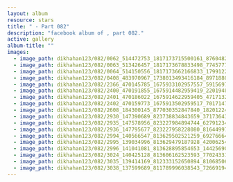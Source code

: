 ```yaml
---
layout: album
resource: stars
title: " - Part 082"
description: "facebook album of , part 082."
active: gallery
album-title: ""
images:
  - image_path: dikhahan123/082/0062_514472753_1817173715500161_8760482562031707641_n.jpg
  - image_path: dikhahan123/082/0063_513426457_1817173678833498_7745777396345870858_n.jpg
  - image_path: dikhahan123/082/0064_514150556_1817173662166833_1799122884877812880_n.jpg
  - image_path: dikhahan123/082/0408_483970967_1738013493416184_8971880226884790994_n.jpg
  - image_path: dikhahan123/082/2366_470145785_1675933102957557_5915697043406755574_n.jpg
  - image_path: dikhahan123/082/2400_470191855_1675914482959419_2201948228472604065_n.jpg
  - image_path: dikhahan123/082/2401_470186022_1675914622959405_4717132866306120437_n.jpg
  - image_path: dikhahan123/082/2402_470159773_1675913502959517_7017147255010361774_n.jpg
  - image_path: dikhahan123/082/2608_184300145_877030352847840_1820122488143427233_n.jpg
  - image_path: dikhahan123/082/2930_147390689_823738834843659_3717364378796657261_n.jpg
  - image_path: dikhahan123/082/2935_147578956_823227984894744_6279123467517032118_n.jpg
  - image_path: dikhahan123/082/2936_147795677_823227958228080_8164499708576183539_n.jpg
  - image_path: dikhahan123/082/2994_140566547_813629502521259_692766641173782503_n.jpg
  - image_path: dikhahan123/082/2995_139034996_813629479187928_4200625421162302197_n.jpg
  - image_path: dikhahan123/082/2996_141041081_813628895854653_1442569035125141134_n.jpg
  - image_path: dikhahan123/082/3024_140425128_813606162523593_7702433144736462269_n.jpg
  - image_path: dikhahan123/082/3035_139414169_812333152650894_8106850600960925119_n.jpg
  - image_path: dikhahan123/082/3038_137599689_811789996038543_7266919462317581849_n.jpg
---
```

